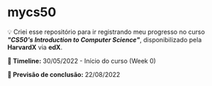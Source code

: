 # mycs50

💡 Criei esse repositório para ir registrando meu progresso no curso _**"CS50's Introduction to Computer Science"**_, disponibilizado pela **HarvardX** via **edX**.

**📅 Timeline:**
30/05/2022 - Início do curso (Week 0)

**🏁 Previsão de conclusão:**
22/08/2022
